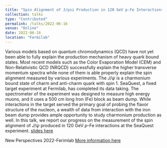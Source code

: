 ```yaml
---
title: "Spin Alignment of J/psi Production in 120 GeV p-Fe Interactions"
collection: talks
type: "Contributed"
permalink: /talks/2022-06-16
venue: "Online"
date: 2022-06-16
location: "Fermilab"
---
```

Various models based on quantum chromodynamics (QCD) have not yet been able to fully explain the production mechanism of heavy quark bound states. Most recent models such as the Color Evaporation Model (CEM) and Non-Relativistic QCD (NRQCD) successfully explain the higher transverse momentum spectra while none of them is able properly explain the spin alignment measured by various experiments. The $J/\psi$ is a charmonium bound state of charm and anti-charm quark with spin 1. SeaQuest, a fixed target experiment at Fermilab, has completed its data taking. The spectrometer of the experiment was designed to measure high energy muons, and it uses a 500 cm long Iron (Fe) block as beam dump. While interactions in the target served the primary goal of probing the flavor structure of the nucleon, a wealth of data from interaction with the iron beam dump provides ample opportunity to study charmonium production as well.  In this talk, we report our progress on the measurement of the spin alignment of $J/\psi$ produced in 120 GeV $p$-Fe interactions at the SeaQuest experiment. [slides here](https://indico.fnal.gov/event/53945/contributions/243340/attachments/156231/203773/jpsi_alignment_Abinash.pdf)

New Perspectives 2022-Ferimlab [More information here](https://indico.fnal.gov/event/53945/)

